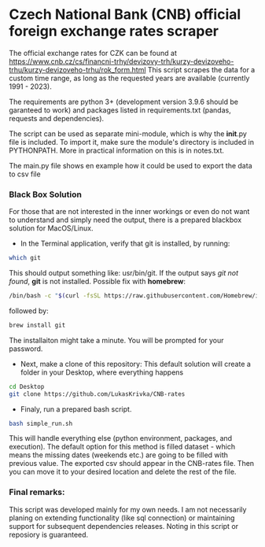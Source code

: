 # Czech National Bank (CNB) official foreign exchange rates scraper

The official exchange rates for CZK can be found at https://www.cnb.cz/cs/financni-trhy/devizovy-trh/kurzy-devizoveho-trhu/kurzy-devizoveho-trhu/rok_form.html
This script scrapes the data for a custom time range, as long as the requested years are available (currently 1991 - 2023).

The requirements are python 3+ (development version 3.9.6 should be garanteed to work) and packages listed in requirements.txt 
(pandas, requests and dependencies).

The script can be used as separate mini-module, which is why the __init__.py file is included. To import it, 
make sure the module's directory is included in PYTHONPATH. More in practical information on this is in notes.txt.

The main.py file shows en example how it could be used to export the data to csv file

### Black Box Solution
For those that are not interested in the inner workings or even do not want to understand and simply need the output, 
there is a prepared blackbox solution for MacOS/Linux.

* In the Terminal application, verify that git is installed, by running:
```bash
which git
```
This should output something like: usr/bin/git.
If the output says _git not found_, **git** is not installed. Possible fix with **homebrew**:
```bash
/bin/bash -c "$(curl -fsSL https://raw.githubusercontent.com/Homebrew/install/HEAD/install.sh)"
```
followed by:
```bash
brew install git
```
The installaiton might take a minute. You will be prompted for your password.

* Next, make a clone of this repository:
This default solution will create a folder in your Desktop, where everything happens
```bash
cd Desktop
git clone https://github.com/LukasKrivka/CNB-rates
```

* Finaly, run a prepared bash script.
```bash
bash simple_run.sh
```
This will handle everything else (python environment, packages, and execution).
The default option for this method is filled dataset - which means the missing dates (weekends etc.) are going to be filled with previous value.
The exported csv should appear in the CNB-rates file. Then you can move it to your desired location and delete the rest of the file.

### Final remarks:
This script was developed mainly for my own needs. I am not necessarily planing on extending functionality (like sql connection) or maintaining support for subsequent dependencies releases. Noting in this script or reposiory is guaranteed.
